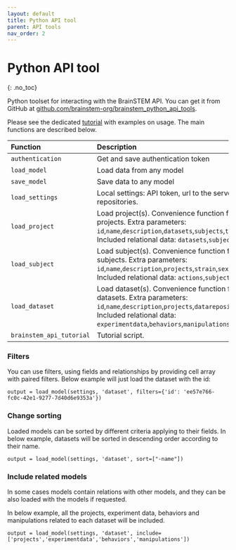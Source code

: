 ```yaml
---
layout: default
title: Python API tool
parent: API tools
nav_order: 2
---
```

# Python API tool
{: .no_toc}

Python toolset for interacting with the BrainSTEM API. You can get it from GitHub at [github.com/brainstem-org/brainstem_python_api_tools](https://github.com/brainstem-org/brainstem_python_api_tools).

Please see the dedicated [tutorial]({{"/tutorials/python-api-tool/"|absolute_url}}) with examples on usage. The main functions are described below.

| Function        | Description  |
|:-------------|:-------------|
| `authentication` | Get and save authentication token |
| `load_model` | Load data from any model |
| `save_model` | Save data to any model |
| `load_settings` | Local settings: API token, url to the server, and local repositories. |
| `load_project` | Load project(s). Convenience function for handling projects. Extra parameters: `id`,`name`,`description`,`datasets`,`subjects`,`tags`,`is_public`. Included relational data: `datasets`,`subjects`. |
| `load_subject` | Load subject(s). Convenience function for handling subjects. Extra parameters: `id`,`name`,`description`,`projects`,`strain`,`sex`,`tags`. Included relational data: `actions`,`subjectstatechanges`. |
| `load_dataset` | Load dataset(s). Convenience function for handling datasets. Extra parameters: `id`,`name`,`description`,`projects`,`datarepositories`,`tags`. Included relational data: `experimentdata`,`behaviors`,`manipulations`,`epochs`. |
| `brainstem_api_tutorial` | Tutorial script. |


### Filters
You can use filters, using fields and relationships by providing cell array with paired filters. Below example will just load the dataset with the id:

```
output = load_model(settings, 'dataset', filters={'id': 'ee57e766-fc0c-42e1-9277-7d40d6e9353a'})
```

### Change sorting
Loaded models can be sorted by different criteria applying to their fields. In below example, datasets will be sorted in descending order according to their name.

```
output = load_model(settings, 'dataset', sort=["-name"])
```

### Include related models

In some cases models contain relations with other models, and they can be also loaded with the models if requested. 

In below example, all the projects, experiment data, behaviors and manipulations related to each dataset will be included.

```
output = load_model(settings, 'dataset', include=['projects','experimentdata','behaviors','manipulations'])
```
